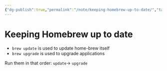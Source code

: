 ```yaml
---
{"dg-publish":true,"permalink":"/note/keeping-homebrew-up-to-date/","tags":["note"]}
---
```



# Keeping Homebrew up to date

- `brew update` is used to update home-brew itself
- `brew upgrade` is used to upgrade applications

Run them in that order: `update`→ `upgrade`
